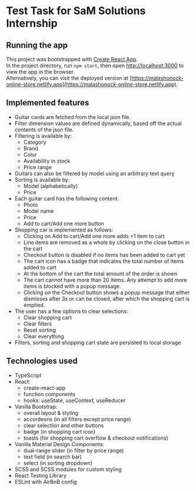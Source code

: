# Test Task for SaM Solutions Internship

## Running the app

This project was bootstrapped with [Create React App](https://github.com/facebook/create-react-app).  
In the project directory, run `npm start`, then open [http://localhost:3000](http://localhost:3000) to view the app in the browser.  
Alternatively, you can visit the deployed version at [https://malashonock-online-store.netlify.app](https://malashonock-online-store.netlify.app).  

## Implemented features

- Guitar cards are fetched from the local json file.
- Filter dimension values are defined dynamically, based off the actual contents of the json file.
- Filtering is available by:
  - Category
  - Brand
  - Color
  - Availability in stock
  - Price range
- Guitars can also be filtered by model using an arbitrary text query
- Sorting is available by:
  - Model (alphabetically)
  - Price
- Each guitar card has the following content:
  - Photo
  - Model name
  - Price
  - Add to cart/Add one more button
- Shopping car is implemented as follows:
  - Clicking on Add to cart/Add one more adds +1 item to cart
  - Line items are removed as a whole by clicking on the close button in the cart
  - Checkout button is disabled if no items has been added to cart yet
  - The cart icon has a badge that indicates the total number of items added to cart
  - At the bottom of the cart the total amount of the order is shown
  - The cart cannot have more than 20 items. Any attempt to add more items is blocked with a popup message.
  - Clicking on the Checkout button shows a popup message that either dismisses after 3s or can be closed, after which the shopping cart is emptied.
- The user has a few options to clear selections:
  - Clear shopping cart
  - Clear filters
  - Reset sorting
  - Clear everything
- Filters, sorting and shopping cart state are persisted to local storage

## Technologies used

- TypeScript
- React:
  - create-react-app
  - function components
  - hooks: useState, useContext, useReducer
- Vanilla Bootstrap:
  - overall layout & styling
  - accordeons (in all filters except price range)
  - clear selection and other buttons
  - badge (in shopping cart icon)
  - toasts (for shopping cart overflow & checkout notifications)
- Vanilla Material Design Components:
  - dual-range slider (in filter by price range)
  - text field (in search bar)
  - select (in sorting dropdown)
- SCSS and SCSS modules for custom styling
- React Testing Library
- ESLint with AirBnB config
